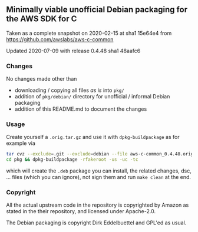 
## Minimally viable unofficial Debian packaging for the AWS SDK for C

Taken as a complete snapshot on 2020-02-15 at sha1 15e64e4 from
https://github.com/awslabs/aws-c-common

Updated 2020-07-09 with release 0.4.48 sha1 48aafc6

### Changes

No changes made other than

- downloading / copying all files _as is_ into `pkg/`
- addition of `pkg/debian/` directory for unofficial / informal Debian packaging
- addition of this README.md to document the changes

### Usage

Create yourself a `.orig.tar.gz` and use it with `dpkg-buildpackage` as for example via 

```sh
tar cvz --exclude=.git --exclude=debian --file aws-c-common_0.4.48.orig.tar.gz pkg/
cd pkg && dpkg-buildpackage -rfakeroot -us -uc -tc
```

which will create the `.deb` package you can install, the related
changes, dsc, ... files (which you can ignore), not sign them and run
`make clean` at the end.

### Copyright

All the actual upstream code in the repository is copyrighted by
Amazon as stated in the their repository, and licensed under Apache-2.0.

The Debian packaging is copyright Dirk Eddelbuettel and GPL'ed as usual.
